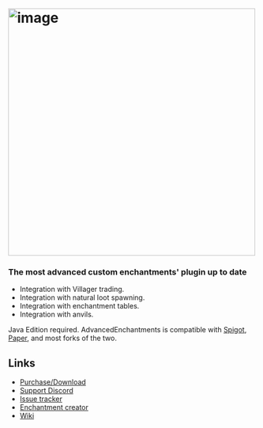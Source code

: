 <h1>
  <img src="https://i.imgur.com/eCYuTN9.gif" alt="image" width="500"/>
</h1>

### **The most advanced custom enchantments' plugin up to date**

* Integration with Villager trading.
* Integration with natural loot spawning.
* Integration with enchantment tables.
* Integration with anvils.

Java Edition required. AdvancedEnchantments is compatible with [Spigot](https://www.spigotmc.org/),
[Paper](https://papermc.io/downloads), and most forks of the two.

Links
-----

* [Purchase/Download](https://advancedplugins.net/item/1/)
* [Support Discord](https://discord.gg/GzdQdMw)
* [Issue tracker](https://github.com/GC-spigot/AdvancedEnchantments/issues)
* [Enchantment creator](http://ae.advancedmarket.co/create.php)
* [Wiki](https://ae.advancedplugins.net/)